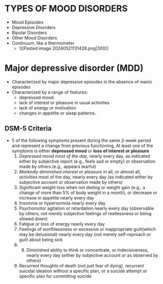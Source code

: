 # TYPES OF MOOD DISORDERS
- Mood Episodes
- Depressive Disorders
- Bipolar Disorders
- Other Mood Disorders
- Continuum, like a thermometer
	- ![[Pasted image 20240521131428.png|300]]
# Major depressive disorder (MDD)
- Characterized by major depressive episodes in the absence of manic episodes
- Characterized by a range of features:
	- depressed mood
	- lack of interest or pleasure in usual activities
	- lack of energy or motivation
	- changes in appetite or sleep patterns.
## DSM-5 Criteria
- 5 of the following symptoms present during the same 2-week period and represent a change from previous functioning, At least one of the symptoms is either **depressed mood** or **loss of interest or pleasure**
	1. *Depressed mood most of the day*, nearly every day, as indicated either by subjective report (e.g., feels sad or empty) or observation made by others (e.g., appears tearful)
	2. *Markedly diminished interest or pleasure in* all, or almost all, *activities* most of the day, nearly every day (as indicated either by subjective account or observation made by others)
	3. Significant weight loss when not dieting or weight gain (e.g., a change of more than 5% of body weight in a month), or decrease or increase in appetite nearly every day
	4. Insomnia or hypersomnia nearly every day
	5. Psychomotor agitation or retardation nearly every day (observable by others, not merely subjective feelings of restlessness or being slowed down)
	6. Fatigue or loss of energy nearly every day
	7. Feelings of worthlessness or excessive or inappropriate guilt(which may be delusional) nearly every day (not merely self-reproach or guilt about being sick
	8. 8. Diminished ability to think or concentrate, or indecisiveness, nearly every day (either by subjective account or as observed by others)
	9. Recurrent thoughts of death (not just fear of dying), recurrent suicidal ideation without a specific plan, or a suicide attempt or specific plan for committing suicide